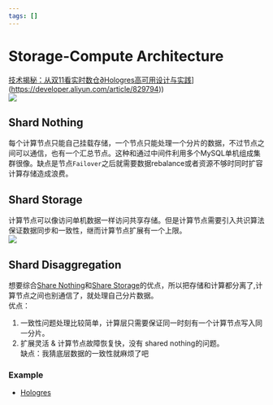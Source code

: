 ```yaml
---
tags: []
---
```

# Storage-Compute Architecture   
   
[技术揭秘：从双11看实时数仓∂Hologres高可用设计与实践](https://developer.aliyun.com/article/829794[https://developer.aliyun.com/article/829794)](https://developer.aliyun.com/article/829794))   
![](https://xiaohui-zhangjiakou.oss-cn-zhangjiakou.aliyuncs.com/image/202308192240287.png)   
   
## Shard Nothing   
每个计算节点只能自己挂载存储，一个节点只能处理一个分片的数据，不过节点之间可以通信，也有一个汇总节点。这种和通过中间件利用多个MySQL单机组成集群很像。缺点是节点`Failover`之后就需要数据rebalance或者资源不够时同时扩容计算存储造成浪费。   
   
## Shard Storage   
计算节点可以像访问单机数据一样访问共享存储。但是计算节点需要引入共识算法保证数据同步和一致性，继而计算节点扩展有一个上限。   
![](https://xiaohui-zhangjiakou.oss-cn-zhangjiakou.aliyuncs.com/image/202309171509717.png)   
## Shard Disaggregation   
想要综合[Share Nothing](./Storage-Compute%20Architecture.md#shard-nothing)和[Share Storage](./Storage-Compute%20Architecture.md#shard-storage)的优点，所以把存储和计算都分离了,计算节点之间也别通信了，就处理自己分片数据。   
优点：   
1. 一致性问题处理比较简单，计算层只需要保证同一时刻有一个计算节点写入同一分片。   
2. 扩展灵活 & 计算节点故障恢复快，没有 shared nothing的问题。   
缺点：我猜底层数据的一致性就麻烦了吧   
   
### Example   
   
- [Hologres](./leveling%20up%20as%20a%20programmer/technology/database/HTAP/Hologres.md)